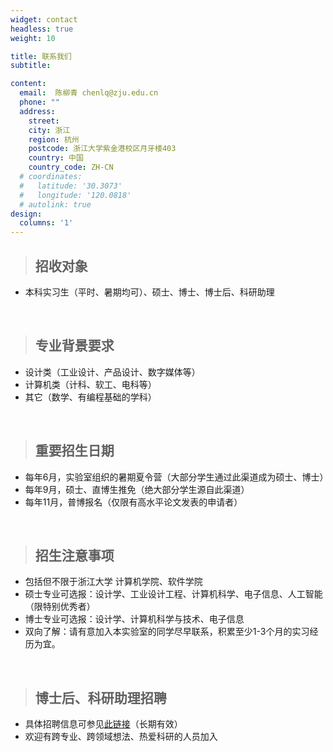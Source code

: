 ```yaml
---
widget: contact
headless: true
weight: 10

title: 联系我们
subtitle:

content:
  email:  陈柳青 chenlq@zju.edu.cn
  phone: ""
  address: 
    street:
    city: 浙江
    region: 杭州
    postcode: 浙江大学紫金港校区月牙楼403
    country: 中国
    country_code: ZH-CN
  # coordinates:
  #   latitude: '30.3073'
  #   longitude: '120.0818'
  # autolink: true
design:
  columns: '1'
---
```


> ## 招收对象

+ 本科实习生（平时、暑期均可）、硕士、博士、博士后、科研助理

<br>

> ## 专业背景要求

+ 设计类（工业设计、产品设计、数字媒体等）
+ 计算机类（计科、软工、电科等）
+ 其它（数学、有编程基础的学科）

<br>

> ## 重要招生日期

+ 每年6月，实验室组织的暑期夏令营（大部分学生通过此渠道成为硕士、博士）
+ 每年9月，硕士、直博生推免（绝大部分学生源自此渠道）
+ 每年11月，普博报名（仅限有高水平论文发表的申请者）

<br>

> ## 招生注意事项

+ 包括但不限于浙江大学 计算机学院、软件学院
+ 硕士专业可选报：设计学、工业设计工程、计算机科学、电子信息、人工智能（限特别优秀者）
+ 博士专业可选报：设计学、计算机科学与技术、电子信息
+ 双向了解：请有意加入本实验室的同学尽早联系，积累至少1-3个月的实习经历为宜。

<br>

> ## 博士后、科研助理招聘

+ 具体招聘信息可参见[此链接](https://job.cingta.com/detail/80273)（长期有效）
+ 欢迎有跨专业、跨领域想法、热爱科研的人员加入
